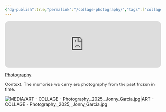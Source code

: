 ```yaml
---
{"dg-publish":true,"permalink":"/collage-photography/","tags":["collage/year-2025","c/man","c/lenses","c/photography","c/hand","c/abstract","c/colour-white","c/colour-blue","c/colour-green","c/faceless","collage/series/ephemeral"],"created":"2025-09-30T14:37:10.242-04:00","updated":"2025-09-30T14:42:26.486-04:00"}
---
```



<iframe data-testid="embed-iframe" style="border-radius:12px" src="https://open.spotify.com/embed/track/3DIrzrLgdhyitK4NmqP9SG?utm_source=generator&theme=0" width="100%" height="152" frameBorder="0" allowfullscreen="" allow="autoplay; clipboard-write; encrypted-media; fullscreen; picture-in-picture" loading="lazy"></iframe>

[Photography](https://www.instagram.com/p/DO44jvoDGW-/)

Context: The memories we carry are photography from the past frozen in time.

![MEDIA/ART - COLLAGE - Photography,_2025,_Jonny_Garcia.jpg|ART - COLLAGE - Photography,_2025,_Jonny_Garcia.jpg](/img/user/MEDIA/ART%20-%20COLLAGE%20-%20Photography,_2025,_Jonny_Garcia.jpg)

